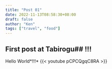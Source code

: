 ```yaml
---
title: "Post 01"
date: 2022-11-13T08:58:30+08:00
draft: false
author: "Ken"
tags: ["travel", "food"]
---
```


## First post at **Tabirogu**## !!!
Hello World*!!!*
{{< youtube pCPCQgqC8RA >}}